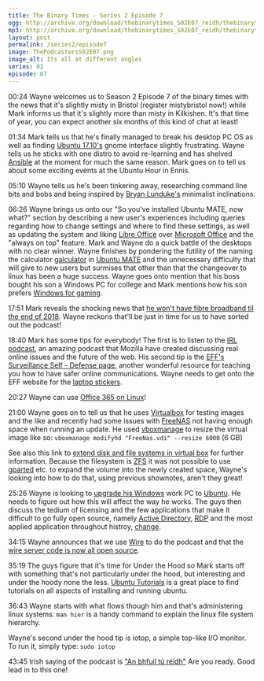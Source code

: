 ```yaml
---
title: The Binary Times - Series 2 Episode 7
ogg: http://archive.org/download/thebinarytimes_S02E07_reidh/thebinarytimes_S02E07_reidh.ogg
mp3: http://archive.org/download/thebinarytimes_S02E07_reidh/thebinarytimes_S02E07_reidh.mp3 
layout: post
permalink: /series2/episode7
image: ThePodcastersS02E07.png
image_alt: Its all at different angles
series: 02
episode: 07
---
```

00:24 Wayne welcomes us to Season 2 Episode 7 of the binary times with the news that it's slightly misty in Bristol (register mistybristol now!) while Mark informs us that it's slightly more than misty in Kilkishen. It's that time of year, you can expect another six months of this kind of chat at least!

01:34 Mark tells us that he's finally managed to break his desktop PC OS as well as finding [Ubuntu 17.10's](http://cdimage.ubuntu.com/daily-live/current/) gnome interface slightly frustrating. Wayne tells us he sticks with one distro to avoid re-learning and has shelved [Ansible](https://www.ansible.com/) at the moment for much the same reason. Mark goes on to tell us about some exciting events at the Ubuntu Hour in Ennis.

05:10 Wayne tells us he's been tinkering away, researching command line bits and bobs and being inspired by [Bryan Lunduke's](https://vid.me/BryanLunduke) minimalist inclinations.

06:26 Wayne brings us onto our "So you've installed Ubuntu MATE, now what?" section by describing a new user's experiences including queries regarding how to change settings and where to find these settings, as well as updating the system and liking [Libre Office](https://www.libreoffice.org/) over [Microsoft Office](https://products.office.com/en-ie/home) and the "always on top" feature. Mark and Wayne do a quick battle of the desktops with no clear winner. Wayne finishes by pondering the futility of the naming the calculator [galculator](http://galculator.mnim.org/) in [Ubuntu MATE](https://ubuntu-mate.org/) and the unnecessary difficulty that will give to new users but surmises that other than that the changeover to linux has been a huge success. Wayne goes onto mention that his boss bought his son a Windows PC for college and Mark mentions how his son prefers [Windows for gaming](https://www.microsoft.com/en-us/windows/windows-10-games).

17:51 Mark reveals the shocking news that [he won't have fibre broadband til the end of 2018](http://fibrerollout.ie/wp-content/uploads/2017/08/Rural-Exchange-Timeline-24-April-2017.pdf). Wayne reckons that'll be just in time for us to have sorted out the podcast!

18:40 Mark has some tips for everybody! The first is to listen to the [IRL podcast](https://irlpodcast.org/), an amazing podcast that Mozilla have created discussing real online issues and the future of the web. His second tip is the [EFF's Surveillance Self - Defense page](https://ssd.eff.org/en), another wonderful resource for teaching you how to have safer online communications. Wayne needs to get onto the EFF website for the [laptop stickers](https://supporters.eff.org/shop/laptop-camera-cover-set).

20:27 Wayne can use [Office 365 on Linux](https://support.office.com/en-us/article/Which-Browsers-Work-With-Office-Online-AD1303E0-A318-47AA-B409-D3A5EB44E452?ui=en-US&rs=en-US&ad=US)!

21:00 Wayne goes on to tell us that he uses [Virtualbox](https://www.virtualbox.org/) for testing images and the like and recently had some issues with [FreeNAS](http://www.freenas.org/) not having enough space when running an update. He used [vboxmanage](https://www.virtualbox.org/manual/ch08.html) to resize the virtual image like so: `vboxmanage modifyhd "FreeNas.vdi" --resize 6000` (6 GB)

See also this link to [extend disk and file systems in virtual box](https://oracle-base.com/articles/vm/virtualbox-extend-disk-and-file-system) for further information. Because the filesystem is [ZFS](http://open-zfs.org/wiki/Main_Page) it was not possible to use [gparted](https://gparted.sourceforge.io/) etc. to expand the volume into the newly created space, Wayne's looking into how to do that, using previous shownotes, aren't they great!

25:26 Wayne is looking to [upgrade his Windows](https://www.fsf.org/windows) work PC to [Ubuntu](https://www.ubuntu.com/download/desktop). He needs to figure out how this will affect the way he works. The guys then discuss the tedium of licensing and the few applications that make it difficult to go fully open source, namely [Active Directory](https://msdn.microsoft.com/en-us/library/bb742424.aspx?f=255&MSPPError=-2147217396), [RDP](https://msdn.microsoft.com/en-us/library/aa383015(v=vs.85).aspx) and the most applied application throughout histroy, [change](https://xkcd.com/1770/).

34:15 Wayne announces that we use [Wire](https://wire.com/en/) to do the podcast and that the [wire server code is now all open source](https://medium.com/@wireapp/wire-server-code-now-100-open-source-the-journey-continues-88e24164309c).

35:19 The guys figure that it's time for Under the Hood so Mark starts off with something that's not particularly under the hood, but interesting and under the hoody none the less. [Ubuntu Tutorials](https://tutorials.ubuntu.com/) is a great place to find tutorials on all aspects of installing and running ubuntu.

36:43 Wayne starts with what flows though him and that's administering linux systems: `man hier` is a handy command to explain the linux file system hierarchy.

Wayne's second under the hood tip is iotop, a simple top-like I/O monitor. To run it, simply type: `sudo iotop`

43:45 Irish saying of the podcast is ["An bhfuil t&uacute; r&eacute;idh"](https://www.youtube.com/watch?v=hnsL6GmnGbc) Are you ready. Good lead in to this one!
